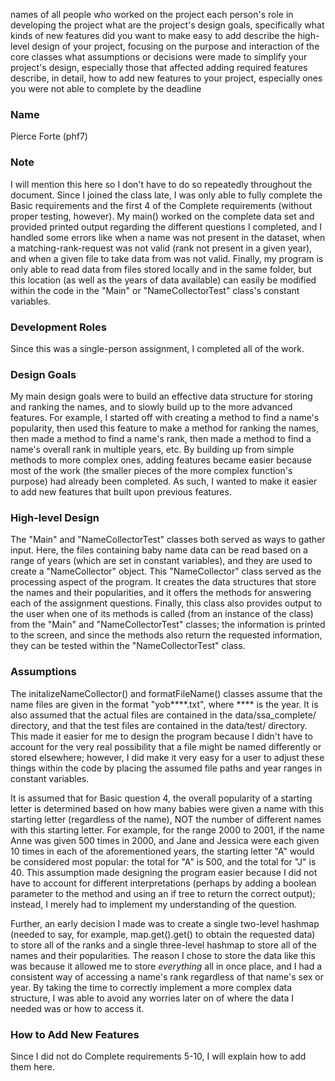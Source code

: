 names of all people who worked on the project
each person's role in developing the project
what are the project's design goals, specifically what kinds of new features did you want to make easy to add
describe the high-level design of your project, focusing on the purpose and interaction of the core classes
what assumptions or decisions were made to simplify your project's design, especially those that affected adding required features
describe, in detail, how to add new features to your project, especially ones you were not able to complete by the deadline


### Name  
Pierce Forte (phf7)

### Note  
I will mention this here so I don't have to do so repeatedly throughout the document. Since I joined the class late, I was only able to fully complete the Basic requirements and the first 4 of the Complete requirements (without proper testing, however). My main() worked on the complete data set and provided printed output regarding the different questions I completed, and I handled some errors like when a name was not present in the dataset, when a matching-rank-request was not valid (rank not present in a given year), and when a given file to take data from was not valid. Finally, my program is only able to read data from files stored locally and in the same folder, but this location (as well as the years of data available) can easily be modified within the code in the "Main" or "NameCollectorTest" class's constant variables.

### Development Roles  
Since this was a single-person assignment, I completed all of the work.

### Design Goals  
My main design goals were to build an effective data structure for storing and ranking the names, and to slowly build up to the more advanced features. For example, I started off with creating a method to find a name's popularity, then used this feature to make a method for ranking the names, then made a method to find a name's rank, then made a method to find a name's overall rank in multiple years, etc. By building up from simple methods to more complex ones, adding features became easier because most of the work (the smaller pieces of the more complex function's purpose) had already been completed. As such, I wanted to make it easier to add new features that built upon previous features.

### High-level Design
The "Main" and "NameCollectorTest" classes both served as ways to gather input. Here, the files containing baby name data can be read based on a range of years (which are set in constant variables), and they are used to create a "NameCollector" object. This "NameCollector" class served as the processing aspect of the program. It creates the data structures that store the names and their popularities, and it offers the methods for answering each of the assignment questions. Finally, this class also provides output to the user when one of its methods is called (from an instance of the class) from the "Main" and "NameCollectorTest" classes; the information is printed to the screen, and since the methods also return the requested information, they can be tested within the "NameCollectorTest" class.

### Assumptions  
The initalizeNameCollector() and formatFileName() classes assume that the name files are given in the format "yob****.txt", where **** is the year. It is also assumed that the actual files are contained in the data/ssa_complete/ directory, and that the test files are contained in the data/test/ directory. This made it easier for me to design the program because I didn't have to account for the very real possibility that a file might be named differently or stored elsewhere; however, I did make it very easy for a user to adjust these things within the code by placing the assumed file paths and year ranges in constant variables.

It is assumed that for Basic question 4, the overall popularity of a starting letter is determined based on how many babies were given a name with this starting letter (regardless of the name), NOT the number of different names with this starting letter. For example, for the range 2000 to 2001, if the name Anne was given 500 times in 2000, and Jane and Jessica were each given 10 times in each of the aforementioned years, the starting letter "A" would be considered most popular: the total for "A" is 500, and the total for "J" is 40. This assumption made designing the program easier because I did not have to account for different interpretations (perhaps by adding a boolean parameter to the method and using an if tree to return the correct output); instead, I merely had to implement my understanding of the question.   

Further, an early decision I made was to create a single two-level hashmap (needed to say, for example, map.get().get() to obtain the requested data) to store all of the ranks and a single three-level hashmap to store all of the names and their popularities. The reason I chose to store the data like this was because it allowed me to store *everything* all in once place, and I had a consistent way of accessing a name's rank regardless of that name's sex or year. By taking the time to correctly implement a more complex data structure, I was able to avoid any worries later on of where the data I needed was or how to access it.


### How to Add New Features  
Since I did not do Complete requirements 5-10, I will explain how to add them here. 

